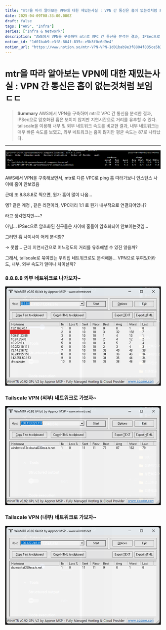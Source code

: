 ```yaml
---
title: "mtr을 따라 알아보는 VPN에 대한 재밌는사실 : VPN 간 통신은 홉이 없는것처럼 보임 ㄷㄷ"
date: 2025-04-09T08:33:00.000Z
draft: false
tags: ["AWS", "Infra"]
series: ["Infra & Network"]
description: "AWS에서 VPN을 구축하며 mtr로 VPC 간 통신을 분석한 결과, IPSec으로 암호화된 홉은 보이지 않지만 지연시간으로 거리를 유추할 수 있다. tailscale을 이용해 내부 및 외부 네트워크 속도를 비교한 결과, 내부 네트워크는 매우 빠른 속도를 보였고, 외부 네트워크는 홉이 많지만 평균 속도는 87로 나타났다."
notion_id: "1d01bab9-e3f8-804f-835c-e5b3f0c6d9e4"
notion_url: "https://www.notion.so/mtr-VPN-VPN-1d01bab9e3f8804f835ce5b3f0c6d9e4"
---
```


# mtr을 따라 알아보는 VPN에 대한 재밌는사실 : VPN 간 통신은 홉이 없는것처럼 보임 ㄷㄷ

> **Summary**
> AWS에서 VPN을 구축하며 mtr로 VPC 간 통신을 분석한 결과, IPSec으로 암호화된 홉은 보이지 않지만 지연시간으로 거리를 유추할 수 있다. tailscale을 이용해 내부 및 외부 네트워크 속도를 비교한 결과, 내부 네트워크는 매우 빠른 속도를 보였고, 외부 네트워크는 홉이 많지만 평균 속도는 87로 나타났다.

---

![Image](image_5a6dc52d7b4b.png)

AWS에서 VPN을 구축해보면서, mtr로 다른 VPC로 ping 홉 따라가보니 인스턴스 사이에 홉이 안보였음

근데 또 8.8.8.8로 찍으면, 뭔가 홉이 많이 나옴…

엥? 같은 계정 , 같은 리전이라, VPC끼리 1:1 로 뭔가 내부적으로 연결되어있나?

라고 생각했지만~~?

아님… IPSec으로 암호화된 친구들은 사이에 홉들이 암호화되어 안보이는것임…

그러면 홉 사이사이 어케 분석함?

→ 못함… 근데 지연시간으로 어느정도의 거리를 유추해낼 수 있진 않을까?


그래서, tailscale로 묶여있는 우리집 네트워크로도 분석해봄… VPN으로 묶여있더라도, 내부, 외부 속도가 얼마나 차이날까?

### 8.8.8.8 외부 네트워크로 나가보자~

![Image](image_a002a91e72ec.png)

### Tailscale VPN (외부) 네트워크로 가보자~

![Image](image_053d951bf75d.png)

### Tailscale VPN (내부) 네트워크로 가보자~

![Image](image_731e1da46547.png)

